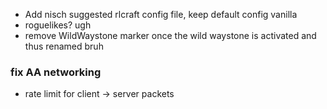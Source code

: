 - Add nisch suggested rlcraft config file, keep default config vanilla
- roguelikes? ugh
- remove WildWaystone marker once the wild waystone is activated and thus renamed bruh


### fix AA networking
  - rate limit for client -> server packets